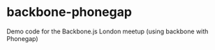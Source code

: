 backbone-phonegap
=================

Demo code for the Backbone.js London meetup (using backbone with Phonegap)
